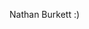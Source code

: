 Nathan Burkett :)
<!---
nate-burkett/nate-burkett is a ✨ special ✨ repository because its `README.md` (this file) appears on your GitHub profile.
You can click the Preview link to take a look at your changes.
--->
